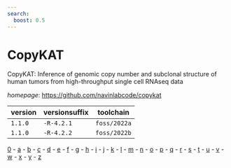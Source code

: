 ```yaml
---
search:
  boost: 0.5
---
```

# CopyKAT

CopyKAT: Inference of genomic copy number and subclonal structure of human tumors from  high-throughput single cell RNAseq data

*homepage*: <https://github.com/navinlabcode/copykat>

version | versionsuffix | toolchain
--------|---------------|----------
``1.1.0`` | ``-R-4.2.1`` | ``foss/2022a``
``1.1.0`` | ``-R-4.2.2`` | ``foss/2022b``

[0](../0/index.md) - [a](../a/index.md) - [b](../b/index.md) - [c](../c/index.md) - [d](../d/index.md) - [e](../e/index.md) - [f](../f/index.md) - [g](../g/index.md) - [h](../h/index.md) - [i](../i/index.md) - [j](../j/index.md) - [k](../k/index.md) - [l](../l/index.md) - [m](../m/index.md) - [n](../n/index.md) - [o](../o/index.md) - [p](../p/index.md) - [q](../q/index.md) - [r](../r/index.md) - [s](../s/index.md) - [t](../t/index.md) - [u](../u/index.md) - [v](../v/index.md) - [w](../w/index.md) - [x](../x/index.md) - [y](../y/index.md) - [z](../z/index.md)

